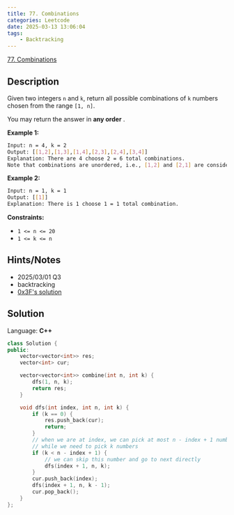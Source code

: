```yaml
---
title: 77. Combinations
categories: Leetcode
date: 2025-03-13 13:06:04
tags:
    - Backtracking
---
```


[77. Combinations](https://leetcode.com/problems/combinations/description/)

## Description

Given two integers `n` and `k`, return all possible combinations of `k` numbers chosen from the range `[1, n]`.

You may return the answer in **any order** .

**Example 1:**

```bash
Input: n = 4, k = 2
Output: [[1,2],[1,3],[1,4],[2,3],[2,4],[3,4]]
Explanation: There are 4 choose 2 = 6 total combinations.
Note that combinations are unordered, i.e., [1,2] and [2,1] are considered to be the same combination.
```

**Example 2:**

```bash
Input: n = 1, k = 1
Output: [[1]]
Explanation: There is 1 choose 1 = 1 total combination.
```

**Constraints:**

- `1 <= n <= 20`
- `1 <= k <= n`

## Hints/Notes

- 2025/03/01 Q3
- backtracking
- [0x3F's solution](https://leetcode.cn/problems/combinations/solutions/2071017/hui-su-bu-hui-xie-tao-lu-zai-ci-pythonja-65lh/)

## Solution

Language: **C++**

```C++
class Solution {
public:
    vector<vector<int>> res;
    vector<int> cur;

    vector<vector<int>> combine(int n, int k) {
        dfs(1, n, k);
        return res;
    }

    void dfs(int index, int n, int k) {
        if (k == 0) {
            res.push_back(cur);
            return;
        }
        // when we are at index, we can pick at most n - index + 1 numbers
        // while we need to pick k numbers
        if (k < n - index + 1) {
            // we can skip this number and go to next directly
            dfs(index + 1, n, k);
        }
        cur.push_back(index);
        dfs(index + 1, n, k - 1);
        cur.pop_back();
    }
};
```
